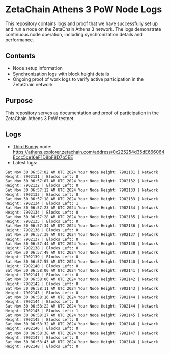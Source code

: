 # ZetaChain Athens 3 PoW Node Logs
This repository contains logs and proof that we have successfully set up and run a node on the ZetaChain Athens 3 network. The logs demonstrate continuous node operation, including synchronization details and performance.

## Contents
- Node setup information
- Synchronization logs with block height details
- Ongoing proof of work logs to verify active participation in the ZetaChain network

## Purpose
This repository serves as documentation and proof of participation in the ZetaChain Athens 3 PoW testnet.

## Logs

- [Third Bunny](https://thirdbunny.xyz/) node: https://athens.explorer.zetachain.com/address/0x225254d35dE666064Eccc5ce16eF1D8bF8D7b5EE
- Latest logs:
```
Sat Nov 30 06:57:02 AM UTC 2024 Your Node Height: 7902131 | Network Height: 7902131 | Blocks Left: 0
Sat Nov 30 06:57:07 AM UTC 2024 Your Node Height: 7902132 | Network Height: 7902132 | Blocks Left: 0
Sat Nov 30 06:57:12 AM UTC 2024 Your Node Height: 7902133 | Network Height: 7902133 | Blocks Left: 0
Sat Nov 30 06:57:18 AM UTC 2024 Your Node Height: 7902133 | Network Height: 7902134 | Blocks Left: 1
Sat Nov 30 06:57:23 AM UTC 2024 Your Node Height: 7902134 | Network Height: 7902134 | Blocks Left: 0
Sat Nov 30 06:57:28 AM UTC 2024 Your Node Height: 7902135 | Network Height: 7902135 | Blocks Left: 0
Sat Nov 30 06:57:34 AM UTC 2024 Your Node Height: 7902136 | Network Height: 7902136 | Blocks Left: 0
Sat Nov 30 06:57:39 AM UTC 2024 Your Node Height: 7902137 | Network Height: 7902137 | Blocks Left: 0
Sat Nov 30 06:57:44 AM UTC 2024 Your Node Height: 7902138 | Network Height: 7902138 | Blocks Left: 0
Sat Nov 30 06:57:49 AM UTC 2024 Your Node Height: 7902139 | Network Height: 7902139 | Blocks Left: 0
Sat Nov 30 06:57:55 AM UTC 2024 Your Node Height: 7902140 | Network Height: 7902140 | Blocks Left: 0
Sat Nov 30 06:58:00 AM UTC 2024 Your Node Height: 7902141 | Network Height: 7902141 | Blocks Left: 0
Sat Nov 30 06:58:06 AM UTC 2024 Your Node Height: 7902142 | Network Height: 7902142 | Blocks Left: 0
Sat Nov 30 06:58:11 AM UTC 2024 Your Node Height: 7902143 | Network Height: 7902143 | Blocks Left: 0
Sat Nov 30 06:58:16 AM UTC 2024 Your Node Height: 7902144 | Network Height: 7902144 | Blocks Left: 0
Sat Nov 30 06:58:22 AM UTC 2024 Your Node Height: 7902144 | Network Height: 7902145 | Blocks Left: 1
Sat Nov 30 06:58:27 AM UTC 2024 Your Node Height: 7902145 | Network Height: 7902145 | Blocks Left: 0
Sat Nov 30 06:58:32 AM UTC 2024 Your Node Height: 7902146 | Network Height: 7902146 | Blocks Left: 0
Sat Nov 30 06:58:38 AM UTC 2024 Your Node Height: 7902147 | Network Height: 7902147 | Blocks Left: 0
Sat Nov 30 06:58:43 AM UTC 2024 Your Node Height: 7902148 | Network Height: 7902148 | Blocks Left: 0
```
